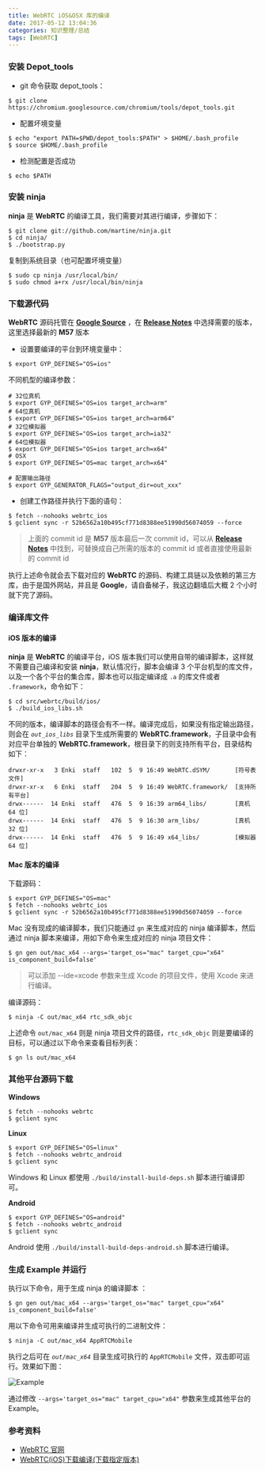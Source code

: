 ```yaml
---
title: WebRTC iOS&OSX 库的编译
date: 2017-05-12 13:04:36
categories: 知识整理/总结
tags: [WebRTC]
---
```


### 安装 Depot_tools

* git 命令获取 depot_tools：

```
$ git clone https://chromium.googlesource.com/chromium/tools/depot_tools.git
```

* 配置坏境变量

```
$ echo "export PATH=$PWD/depot_tools:$PATH" > $HOME/.bash_profile
$ source $HOME/.bash_profile
```

* 检测配置是否成功

```
$ echo $PATH
```

### 安装 ninja

<!--more-->

**ninja** 是 **WebRTC** 的编译工具，我们需要对其进行编译，步骤如下：

```
$ git clone git://github.com/martine/ninja.git
$ cd ninja/
$ ./bootstrap.py
```

复制到系统目录（也可配置坏境变量）

```
$ sudo cp ninja /usr/local/bin/
$ sudo chmod a+rx /usr/local/bin/ninja
```

### 下载源代码

**WebRTC** 源码托管在 [**Google Source**](https://chromium.googlesource.com/external/webrtc) ，在 [**Release Notes**](https://webrtc.org/release-notes/) 中选择需要的版本，这里选择最新的 **M57** 版本

* 设置要编译的平台到环境变量中：

```
$ export GYP_DEFINES="OS=ios"
```

不同机型的编译参数：

```
# 32位真机
$ export GYP_DEFINES="OS=ios target_arch=arm"
# 64位真机
$ export GYP_DEFINES="OS=ios target_arch=arm64"
# 32位模拟器
$ export GYP_DEFINES="OS=ios target_arch=ia32"
# 64位模拟器
$ export GYP_DEFINES="OS=ios target_arch=x64"
# OSX
$ export GYP_DEFINES="OS=mac target_arch=x64"

# 配置输出路径
$ export GYP_GENERATOR_FLAGS="output_dir=out_xxx"
```

* 创建工作路径并执行下面的语句： 

```
$ fetch --nohooks webrtc_ios
$ gclient sync -r 52b6562a10b495cf771d8388ee51990d56074059 --force
```

> 上面的 commit id 是 **M57** 版本最后一次 commit id，可以从 [**Release Notes**](https://webrtc.org/release-notes/) 中找到，可替换成自己所需的版本的 commit id 或者直接使用最新的 commit id

执行上述命令就会去下载对应的 **WebRTC** 的源码、构建工具链以及依赖的第三方库，由于是国外网站，并且是 **Google**，请自备梯子，我这边翻墙后大概 2 个小时就下完了源码。

### 编译库文件

#### iOS 版本的编译

**ninja** 是 **WebRTC** 的编译平台，iOS 版本我们可以使用自带的编译脚本，这样就不需要自己编译和安装 **ninja**，默认情况行，脚本会编译 3 个平台机型的库文件，以及一个各个平台的集合库，脚本也可以指定编译成 `.a` 的库文件或者 `.framework`，命令如下：

```
$ cd src/webrtc/build/ios/
$ ./build_ios_libs.sh
```

不同的版本，编译脚本的路径会有不一样。编译完成后，如果没有指定输出路径，则会在  *`out_ios_libs`* 目录下生成所需要的 **WebRTC.framework**，子目录中会有对应平台单独的 **WebRTC.framework**，根目录下的则支持所有平台，目录结构如下：

```
drwxr-xr-x   3 Enki  staff   102  5  9 16:49 WebRTC.dSYM/		[符号表文件]
drwxr-xr-x   6 Enki  staff   204  5  9 16:49 WebRTC.framework/	[支持所有平台]
drwx------  14 Enki  staff   476  5  9 16:39 arm64_libs/		[真机 64 位]
drwx------  14 Enki  staff   476  5  9 16:30 arm_libs/			[真机 32 位]
drwx------  14 Enki  staff   476  5  9 16:49 x64_libs/			[模拟器 64 位]
```

#### Mac 版本的编译

下载源码：

```
$ export GYP_DEFINES="OS=mac"
$ fetch --nohooks webrtc_ios
$ gclient sync -r 52b6562a10b495cf771d8388ee51990d56074059 --force
```

Mac 没有现成的编译脚本，我们只能通过 `gn` 来生成对应的 ninja 编译脚本，然后通过 ninja 脚本来编译，用如下命令来生成对应的 ninja 项目文件：

```
$ gn gen out/mac_x64 --args='target_os="mac" target_cpu="x64" is_component_build=false'
```

> 可以添加 --ide=xcode 参数来生成 Xcode 的项目文件，使用 Xcode 来进行编译。

编译源码：

```
$ ninja -C out/mac_x64 rtc_sdk_objc
```

上述命令 `out/mac_x64` 则是 ninja 项目文件的路径，`rtc_sdk_objc` 则是要编译的目标，可以通过以下命令来查看目标列表：

```
$ gn ls out/mac_x64
```

### 其他平台源码下载

**Windows**

```
$ fetch --nohooks webrtc
$ gclient sync
```

**Linux**

```
$ export GYP_DEFINES="OS=linux"
$ fetch --nohooks webrtc_android
$ gclient sync
```
Windows 和 Linux 都使用 `./build/install-build-deps.sh` 脚本进行编译即可。

**Android**

```
$ export GYP_DEFINES="OS=android"
$ fetch --nohooks webrtc_android
$ gclient sync
```
Android 使用 `./build/install-build-deps-android.sh` 脚本进行编译。

### 生成 Example 并运行

执行以下命令，用于生成 ninja 的编译脚本 ：

```
$ gn gen out/mac_x64 --args='target_os="mac" target_cpu="x64" is_component_build=false'
```

用以下命令可用来编译并生成可执行的二进制文件：

```
$ ninja -C out/mac_x64 AppRTCMobile
```
执行之后可在 *`out/mac_x64`* 目录生成可执行的 `AppRTCMobile` 文件，双击即可运行。效果如下图：

![Example](/uploads/AppRTCMobile.png)

通过修改 `--args='target_os="mac" target_cpu="x64"` 参数来生成其他平台的 Example。

### 参考资料

 * [WebRTC 官网](https://webrtc.org)
 * [WebRTC(iOS)下载编译(下载指定版本)](http://www.cnblogs.com/fulianga/p/5868823.html)